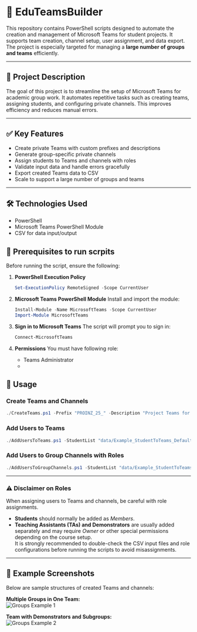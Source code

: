 # 🚀 EduTeamsBuilder

This repository contains PowerShell scripts designed to automate the creation and management of Microsoft Teams for student projects. It supports team creation, channel setup, user assignment, and data export. The project is especially targeted for managing a **large number of groups and teams** efficiently.

---

## 📘 Project Description

The goal of this project is to streamline the setup of Microsoft Teams for academic group work. It automates repetitive tasks such as creating teams, assigning students, and configuring private channels. This improves efficiency and reduces manual errors.

---

## ✅ Key Features

- Create private Teams with custom prefixes and descriptions
- Generate group-specific private channels
- Assign students to Teams and channels with roles
- Validate input data and handle errors gracefully
- Export created Teams data to CSV
- Scale to support a large number of groups and teams

---

## 🛠️ Technologies Used

- PowerShell
- Microsoft Teams PowerShell Module
- CSV for data input/output

## 🔧 Prerequisites to run scrpits

Before running the script, ensure the following:

1. **PowerShell Execution Policy**
   ```powershell
   Set-ExecutionPolicy RemoteSigned -Scope CurrentUser
   ```

2. **Microsoft Teams PowerShell Module**
   Install and import the module:
   ```powershell
   Install-Module -Name MicrosoftTeams -Scope CurrentUser
   Import-Module MicrosoftTeams
   ```

3. **Sign in to Microsoft Teams**
   The script will prompt you to sign in:
   ```powershell
   Connect-MicrosoftTeams
   ```

4. **Permissions**
   You must have following role:
   - Teams Administrator
   -

## 🚀 Usage

### Create Teams and Channels
```powershell
./CreateTeams.ps1 -Prefix "PROINZ_25_" -Description "Project Teams for 2025"
```

### Add Users to Teams
```powershell
./AddUsersToTeams.ps1 -StudentList "data/Example_StudentToTeams_DefaultMember.csv" -Prefix "PROINZ_25_"
```

### Add Users to Group Channels with Roles
```powershell
./AddUsersToGroupChannels.ps1 -StudentList "data/Example_StudentToTeams.csv" -Prefix "PROINZ_25_"
```

---

### ⚠️ Disclaimer on Roles
When assigning users to Teams and channels, be careful with role assignments.  
- **Students** should normally be added as *Members*.  
- **Teaching Assistants (TAs) and Demonstrators** are usually added separately and may require *Owner* or other special permissions depending on the course setup.  
It is strongly recommended to double-check the CSV input files and role configurations before running the scripts to avoid misassignments.

---

## 📸 Example Screenshots

Below are sample structures of created Teams and channels:

**Multiple Groups in One Team:**  
![Groups Example 1](images/example_groups1.png)

**Team with Demonstrators and Subgroups:**  
![Groups Example 2](images/example_groups2.png)